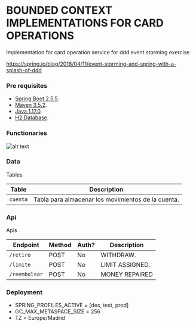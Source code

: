 #  BOUNDED CONTEXT IMPLEMENTATIONS FOR CARD OPERATIONS

Implementation for card operation service for ddd event storming exercise 

https://spring.io/blog/2018/04/11/event-storming-and-spring-with-a-splash-of-ddd

### Pre requisites

- [Spring Boot 2.5.5](https://spring.io/tools3/sts/all).
- [Maven 3.5.2](https://maven.apache.org/download.cgi).
- [Java 1.17.0](https://www.oracle.com/technetwork/java/javase/downloads/java-archive-javase8-2177648.html).
- [H2 Database](http://www.h2database.com/html/download.html).

### Functionaries 

![alt text](https://i.imgur.com/vBhouxJ.png)


### Data

Tables


| Table                     | Description |
| ------------------------- | ----------- |
| `cuenta`      | Tabla para almacenar los movimientos de la cuenta. |


### Api

Apis

 Endpoint                      | Method | Auth? | Description
 ----------------------------- | ------ | ----- | -----------
 `/retiro`                      | POST   | No    |  WITHDRAW.
 `/limite`                      | POST   | No   |  LIMIT ASSIGNED.
 `/reembolsar`                      | POST   | No   |  MONEY REPAIRED

 
 
### Deployment

* SPRING_PROFILES_ACTIVE    = [des, test, prod]
* GC_MAX_METASPACE_SIZE     = 256
* TZ                        = Europe/Madrid
